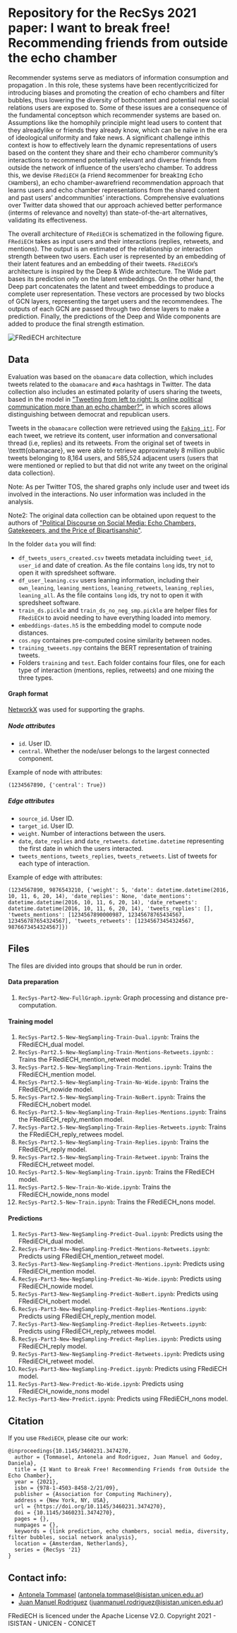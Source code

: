 # Repository for the RecSys 2021 paper: **I want to break free! Recommending friends from outside the echo chamber**

Recommender systems serve as mediators of information consumption and propagation . In this role, these systems have been recentlycriticized for introducing biases and promoting the creation of echo chambers and filter bubbles, thus lowering the diversity of bothcontent and potential new social relations users are exposed to. Some of these issues are a consequence of the fundamental conceptson which recommender systems are based on. Assumptions like the homophily principle might lead users to content that they alreadylike or friends they already know, which can be naïve in the era of ideological uniformity and fake news. A significant challenge inthis context is how to effectively learn the dynamic representations of users based on the content they share and their echo chamberor community’s interactions to recommend potentially relevant and diverse friends from outside the network of influence of the users’echo chamber. To address this, we devise ``FRediECH`` (a ``F``riend ``R``ecommen``D``er for break``I``ng ``E``cho ``CH``ambers), an echo chamber-awarefriend recommendation approach that learns users and echo chamber representations from the shared content and past users’ andcommunities’ interactions. Comprehensive evaluations over Twitter data showed that our approach achieved better performance (interms of relevance and novelty) than state-of-the-art alternatives, validating its effectiveness.

The overall architecture of ``FRediECH`` is schematized in the following figure. ``FRediECH`` takes as input users and their interactions (replies, retweets, and mentions). The output is an estimated of the relationship or interaction strength between two users. Each user is represented by an embedding of their latent features and an embedding of their tweets. ``FRediECH``’s architecture is inspired by the Deep & Wide architecture. The Wide part bases its prediction only on the latent embeddings. On the other hand, the Deep part concatenates the latent and tweet embeddings to produce a complete user representation. These vectors are processed by two blocks of GCN layers, representing the target users and the recommendees. The outputs of each GCN are passed through two dense layers to make a prediction. Finally, the predictions of the Deep and Wide components are added to produce the final strength estimation.

![FRediECH architecture](https://raw.githubusercontent.com/tommantonela/frediech_recsys2021/main/frediech_architecture.png)

## Data 

Evaluation was based on the ``obamacare`` data collection, which includes tweets related to the ``obamacare`` and ``#aca`` hashtags in Twitter. The data collection also includes an estimated polarity of users sharing the tweets, based in the model in ["Tweeting from left to right: Is online political communication more than an echo chamber?"](https://journals.sagepub.com/doi/abs/10.1177/0956797615594620), in which scores allows distinguishing between democrat and republican users. 

Tweets in the ``obamacare`` collection were retrieved using the [``Faking it!``](https://github.com/knife982000/FakingIt). For each tweet, we retrieve its content, user information and conversational thread (i.e, replies) and its retweets. From the original set of tweets in \texttt{obamacare}, we were able to retrieve approximately 8 million public tweets belonging to 8,164 users, and 585,524 adjacent users (users that were mentioned or replied to but that did not write any tweet on the original data collection).

Note: As per Twitter TOS, the shared graphs only include user and tweet ids involved in the interactions. No user information was included in the analysis.

Note2: The original data collection can be obtained upon request to the authors of ["Political Discourse on Social Media: Echo Chambers, Gatekeepers, and the Price of Bipartisanship"](https://arxiv.org/abs/1801.01665).

In the folder ``data`` you will find:
* ``df_tweets_users_created.csv`` tweets metadata incluiding ``tweet_id``, ``user_id`` and date of creation. As the file contains ``long`` ids, try not to open it with spredsheet software.
* ``df_user_leaning.csv`` users leaning information, including their ``own_leaning``, ``leaning_mentions``, ``leaning_retweets``, ``leaning_replies``, ``leaning_all``. As the file contains ``long`` ids, try not to open it with spredsheet software.
* ``train_ds.pickle`` and ``train_ds_no_neg_smp.pickle`` are helper files for ``FRediECH`` to avoid needing to have everything loaded into memory.
* ``embeddings-dates.h5`` is the embedding model to compute node distances.
* ``cos.npy`` containes pre-computed cosine similarity between nodes.
* ``training_tweeets.npy`` contains the BERT representation of training tweets.
* Folders ``training`` and ``test``. Each folder contains four files, one for each type of interaction (mentions, replies, retweets) and one mixing the three types.

#### Graph format

[NetworkX](https://networkx.org/) was used for supporting the graphs.

##### Node attributes

* ``id``. User ID.
* ``central``. Whether the node/user belongs to the largest connected component.

Example of node with attributes:

```
(1234567890, {'central': True})
```

##### Edge attributes

* ``source_id``. User ID.
* ``target_id``. User ID.
* ``weight``. Number of interactions between the users.
* ``date``, ``date_replies`` and ``date_retweets``. ``datetime.datetime`` representing the first date in which the users interacted.
* ``tweets_mentions``, ``tweets_replies``, ``tweets_retweets``. List of tweets for each type of interaction.

Example of edge with attributes:
```
(1234567890, 9876543210, {'weight': 5, 'date': datetime.datetime(2016, 10, 11, 6, 20, 14), 'date_replies': None, 'date_mentions': datetime.datetime(2016, 10, 11, 6, 20, 14), 'date_retweets': datetime.datetime(2016, 10, 11, 6, 20, 14), 'tweets_replies': [], 'tweets_mentions': [1234567890000987, 12345678765434567, 123456787654324567], 'tweets_retweets': [12345673454324567, 9876673454324567]})
```

## Files

The files are divided into groups that should be run in order.

#### Data preparation

1. ``RecSys-Part2-New-FullGraph.ipynb``: Graph processing and distance pre-computation.

#### Training model
 1. ``RecSys-Part2.5-New-NegSampling-Train-Dual.ipynb``: Trains the FRediECH_dual model.
 2. ``RecSys-Part2.5-New-NegSampling-Train-Mentions-Retweets.ipynb``: : Trains the FRediECH_mention_retweet model.
 3. ``RecSys-Part2.5-New-NegSampling-Train-Mentions.ipynb``: Trains the FRediECH_mention model.
 4. ``RecSys-Part2.5-New-NegSampling-Train-No-Wide.ipynb``: Trains the FRediECH_nowide model.
 5. ``RecSys-Part2.5-New-NegSampling-Train-NoBert.ipynb``: Trains the FRediECH_nobert model.
 6. ``RecSys-Part2.5-New-NegSampling-Train-Replies-Mentions.ipynb``: Trains the FRediECH_reply_mention model. 
 7. ``RecSys-Part2.5-New-NegSampling-Train-Replies-Retweets.ipynb``: Trains the FRediECH_reply_retwees model.
 8. ``RecSys-Part2.5-New-NegSampling-Train-Replies.ipynb``: Trains the FRediECH_reply model.
 9. ``RecSys-Part2.5-New-NegSampling-Train-Retweet.ipynb``: Trains the FRediECH_retweet model.
 10. ``RecSys-Part2.5-New-NegSampling-Train.ipynb``: Trains the FRediECH model.
 11. ``RecSys-Part2.5-New-Train-No-Wide.ipynb``: Trains the FRediECH_nowide_nons model
 12. ``RecSys-Part2.5-New-Train.ipynb``: Trains the FRediECH_nons model.

#### Predictions
 1. ``RecSys-Part3-New-NegSampling-Predict-Dual.ipynb``: Predicts using the FRediECH_dual model.
 2. ``RecSys-Part3-New-NegSampling-Predict-Mentions-Retweets.ipynb``: Predicts using FRediECH_mention_retweet model.
 3. ``RecSys-Part3-New-NegSampling-Predict-Mentions.ipynb``: Predicts using FRediECH_mention model.
 4. ``RecSys-Part3-New-NegSampling-Predict-No-Wide.ipynb``: Predicts using FRediECH_nowide model.
 5. ``RecSys-Part3-New-NegSampling-Predict-NoBert.ipynb``: Predicts using FRediECH_nobert model.
 6. ``RecSys-Part3-New-NegSampling-Predict-Replies-Mentions.ipynb``: Predicts using FRediECH_reply_mention model.
 7. ``RecSys-Part3-New-NegSampling-Predict-Replies-Retweets.ipynb``: Predicts using FRediECH_reply_retwees model.
 8. ``RecSys-Part3-New-NegSampling-Predict-Replies.ipynb``: Predicts using FRediECH_reply model.
 9. ``RecSys-Part3-New-NegSampling-Predict-Retweets.ipynb``: Predicts using FRediECH_retweet model.
 10. ``RecSys-Part3-New-NegSampling-Predict.ipynb``: Predicts using FRediECH model.
 11. ``RecSys-Part3-New-Predict-No-Wide.ipynb``: Predicts using FRediECH_nowide_nons model
 12. ``RecSys-Part3-New-Predict.ipynb``: Predicts using FRediECH_nons model.

## Citation

If you use ``FRediECH``, please cite our work:

```
@inproceedings{10.1145/3460231.3474270,
  author = {Tommasel, Antonela and Rodriguez, Juan Manuel and Godoy, Daniela},
  title = {I Want to Break Free! Recommending Friends from Outside the Echo Chamber},
  year = {2021},
  isbn = {978-1-4503-8458-2/21/09},
  publisher = {Association for Computing Machinery},
  address = {New York, NY, USA},
  url = {https://doi.org/10.1145/3460231.3474270},
  doi = {10.1145/3460231.3474270},
  pages = {},
  numpages = {},
  keywords = {link prediction, echo chambers, social media, diversity, filter bubbles, social network analysis},
  location = {Amsterdam, Netherlands},
  series = {RecSys '21}
}
```

## Contact info:

* [Antonela Tommasel](https://tommantonela.github.io) (antonela.tommasel@isistan.unicen.edu.ar)
* [Juan Manuel Rodriguez]() (juanmanuel.rodriguez@isistan.unicen.edu.ar)

FRediECH is licenced under the Apache License V2.0. Copyright 2021 - ISISTAN - UNICEN - CONICET
